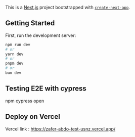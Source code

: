 This is a [Next.js](https://nextjs.org) project bootstrapped with [`create-next-app`](https://nextjs.org/docs/app/api-reference/cli/create-next-app).

## Getting Started

First, run the development server:

```bash
npm run dev
# or
yarn dev
# or
pnpm dev
# or
bun dev
```

## Testing E2E with cypress 
npm cypress open 

## Deploy on Vercel
Vercel link : https://zafer-abdo-test-usnz.vercel.app/
